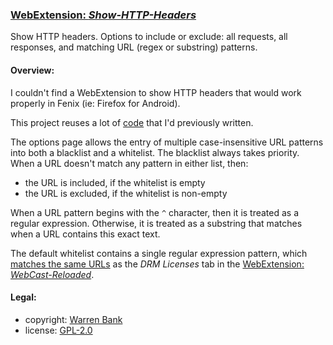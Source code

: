 ### [WebExtension: _Show-HTTP-Headers_](https://github.com/warren-bank/crx-show-http-headers)

Show HTTP headers. Options to include or exclude: all requests, all responses, and matching URL (regex or substring) patterns.

#### Overview:

I couldn't find a WebExtension to show HTTP headers that would work properly in Fenix (ie: Firefox for Android).

This project reuses a lot of [code](https://github.com/warren-bank/crx-webcast-reloaded/tree/gh-pages/chrome_extension) that I'd previously written.

The options page allows the entry of multiple case-insensitive URL patterns into both a blacklist and a whitelist.
The blacklist always takes priority.
When a URL doesn't match any pattern in either list, then:
* the URL is included, if the whitelist is empty
* the URL is excluded, if the whitelist is non-empty

When a URL pattern begins with the `^` character, then it is treated as a regular expression.
Otherwise, it is treated as a substring that matches when a URL contains this exact text.

The default whitelist contains a single regular expression pattern, which [matches the same URLs](https://github.com/warren-bank/crx-webcast-reloaded/blob/v0.7.9/chrome_extension/2-release/background/js/background.js#L240) as the _DRM Licenses_ tab in the [WebExtension: _WebCast-Reloaded_](https://github.com/warren-bank/crx-webcast-reloaded).

#### Legal:

* copyright: [Warren Bank](https://github.com/warren-bank)
* license: [GPL-2.0](https://www.gnu.org/licenses/old-licenses/gpl-2.0.txt)
